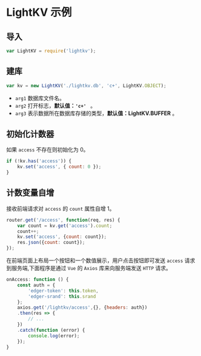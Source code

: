 # LightKV 示例

## 导入

```javascript
var LightKV = require('lightkv');
```

## 建库

```javascript
var kv = new LightKV('./lightkv.db', 'c+', LightKV.OBJECT);
```

- `arg1` 数据库文件名。
- `arg2` 打开标志，**默认值：`'c+' `** 。
- `arg3` 表示数据所在数据库存储的类型，**默认值：LightKV.BUFFER** 。

## 初始化计数器

如果 `access` 不存在则初始化为 0。

```javascript
if (!kv.has('access')) {
	kv.set('access', { count: 0 });
}
```

## 计数变量自增

接收前端请求对 `access` 的 `count` 属性自增 1。

```javascript
router.get('/access', function(req, res) {
	var count = kv.get('access').count;
	count++;
	kv.set('access', {count: count});
	res.json({count: count});
});
```

在前端页面上布局一个按钮和一个数值展示，用户点击按钮即可发送 `access` 请求到服务端,下面程序是通过  `Vue` 的 `Axios` 库来向服务端发送 `HTTP` 请求。

```javascript
onAccess: function () {
	const auth = {
		'edger-token': this.token,
		'edger-srand': this.srand
    };
	axios.get('/lightkv/access',{}, {headers: auth})
	.then(res => {
		// ...
	})
	.catch(function (error) {
		console.log(error);
	});
}
```
